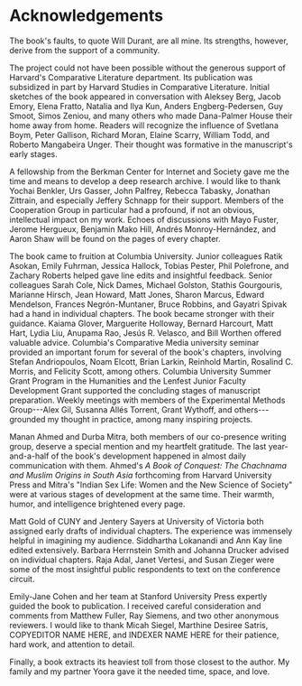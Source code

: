 # Acknowledgements

The book's faults, to quote Will Durant, are all mine. Its strengths, however,
derive from the support of a community.

The project could not have been possible without the generous support of
Harvard's Comparative Literature department. Its publication was subsidized in
part by Harvard Studies in Comparative Literature. Initial sketches of the
book appeared in conversation with Aleksey Berg, Jacob Emory, Elena Fratto,
Natalia and Ilya Kun, Anders Engberg-Pedersen, Guy Smoot, Simos Zeniou, and
many others who made Dana-Palmer House their home away from home. Readers will
recognize the influence of Svetlana Boym, Peter Gallison, Richard Moran,
Elaine Scarry, William Todd, and Roberto Mangabeira Unger. Their thought was
formative in the manuscript's early stages.

A fellowship from the Berkman Center for Internet and Society gave me the time
and means to develop a deep research archive. I would like to thank Yochai
Benkler, Urs Gasser, John Palfrey, Rebecca Tabasky, Jonathan Zittrain, and
especially Jeffery Schnapp for their support. Members of the Cooperation Group
in particular had a profound, if not an obvious, intellectual impact on my
work. Echoes of discussions with Mayo Fuster, Jerome Hergueux, Benjamin Mako
Hill, Andrés Monroy-Hernández, and Aaron Shaw will be found on the pages of
every chapter.

The book came to fruition at Columbia University. Junior colleagues Ratik
Asokan, Emily Fuhrman, Jessica Hallock, Tobias Pester, Phil Polefrone, and
Zachary Roberts helped gave line edits and insightful feedback. Senior
colleagues Sarah Cole, Nick Dames, Michael Golston, Stathis Gourgouris,
Marianne Hirsch, Jean Howard, Matt Jones, Sharon Marcus, Edward Mendelson,
Frances Negrón-Muntaner, Bruce Robbins, and Gayatri Spivak had a hand in
individual chapters. The book became stronger with their guidance. Kaiama
Glover, Marguerite Holloway, Bernard Harcourt, Matt Hart, Lydia Liu, Anupama
Rao, Jesús R. Velasco, and Bill Worthen offered valuable advice. Columbia's
Comparative Media university seminar provided an important forum for several
of the book's chapters, involving Stefan Andriopoulos, Noam Elcott, Brian
Larkin, Reinhold Martin, Rosalind C. Morris, and Felicity Scott, among others.
Columbia University Summer Grant Program in the Humanities and the Lenfest
Junior Faculty Development Grant supported the concluding stages of manuscript
preparation. Weekly meetings with members of the Experimental Methods
Group---Alex Gil, Susanna Allés Torrent, Grant Wythoff, and others---grounded
my thought in practice, among many inspiring projects.

Manan Ahmed and Durba Mitra, both members of our co-presence writing group,
deserve a special mention and my heartfelt gratitude. The last year-and-a-half
of the book's development happened in almost daily communication with them.
Ahmed's *A Book of Conquest: The Chachnama and Muslim Origins in South Asia*
forthcoming from Harvard University Press and Mitra's "Indian Sex Life: Women
and the New Science of Society" were at various stages of development at the
same time. Their warmth, humor, and intelligence brightened every page.

Matt Gold of CUNY and Jentery Sayers at University of Victoria both assigned
early drafts of individual chapters. The experience was immensely helpful in
imagining my audience. Siddhartha Lokanandi and Ann Kay line edited
extensively. Barbara Herrnstein Smith and Johanna Drucker advised on
individual chapters. Raja Adal, Janet Vertesi, and Susan Zieger were some of
the most insightful public respondents to text on the conference circuit.

Emily-Jane Cohen and her team at Stanford University Press expertly guided the
book to publication. I received careful consideration and comments from
Matthew Fuller, Ray Siemens, and two other anonymous reviewers. I would like
to thank Micah Siegel, Marthine Desiree Satris, COPYEDITOR NAME HERE, and INDEXER
NAME HERE for their patience, hard work, and attention to detail.

Finally, a book extracts its heaviest toll from those closest to the author.
My family and my partner Yoora gave it the needed time, space, and love.
